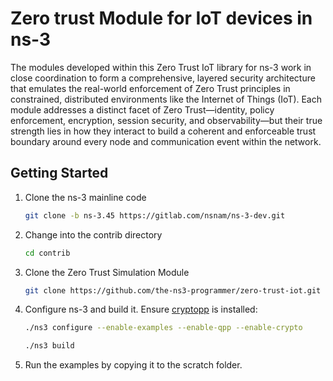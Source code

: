 # Zero trust Module for IoT devices in  ns-3
The modules developed within this Zero Trust IoT library for ns-3 work in close coordination to form a comprehensive, layered security architecture that emulates the real-world enforcement of Zero Trust principles in constrained, distributed environments like the Internet of Things (IoT). Each module addresses a distinct facet of Zero Trust—identity, policy enforcement, encryption, session security, and observability—but their true strength lies in how they interact to build a coherent and enforceable trust boundary around every node and communication event within the network.

## Getting Started

1. Clone the ns-3 mainline code

    ```bash
    git clone -b ns-3.45 https://gitlab.com/nsnam/ns-3-dev.git
    ```
2. Change into the contrib directory

    ```bash
    cd contrib
    ```
3. Clone the Zero Trust Simulation Module

    ```bash
    git clone https://github.com/the-ns3-programmer/zero-trust-iot.git
    ```
4. Configure ns-3 and build it. Ensure [cryptopp](https://github.com/weidai11/cryptopp) is installed:

    ```bash
    ./ns3 configure --enable-examples --enable-qpp --enable-crypto
    ```

    ```bash
    ./ns3 build
    ```
5. Run the examples by copying it to the scratch folder.
